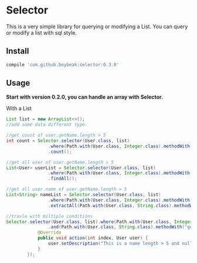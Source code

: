 # Selector

This is a very simple library for querying or modifying a List. You can query or modify a list with sql style.

## Install

```groovy
compile 'com.github.boybeak:selector:0.3.0'
```

## Usage
**Start with version 0.2.0, you can handle an array with Selector.**

With a List
```java
List list = new ArrayList<>();
//add some data different type.

//get count of user.getName.length > 5
int count = Selector.selector(User.class, list)
                .where(Path.with(User.class, Integer.class).methodWith("getName.length"), Operator.OPERATOR_GT, 5)
  				.count();

//get all user of user.getName.length > 5
List<User> userList = Selector.selector(User.class, list)
                .where(Path.with(User.class, Integer.class).methodWith("getName.length"), Operator.OPERATOR_GT, 5)
  				.findAll();

//get all user.name of user.getName.length > 5
List<String> nameList = Selector.selector(User.class, list)
                .where(Path.with(User.class, Integer.class).methodWith("getName.length"), Operator.OPERATOR_GT, 5)
                .extractAll(Path.with(User.class, String.class).methodWith("getName"));

//travle with miltiple conditions
Selector.selector(User.class, list).where(Path.with(User.class, Integer.class).methodWith("getName").methodWith("length"), Operator.OPERATOR_GT, 5)
                .and(Path.with(User.class, String.class).methodWith("getAvatar"), Operator.OPERATOR_IS_NULL).map(new Action<User>() {
            @Override
            public void action(int index, User user) {
                user.setDescription("This is a name length > 5 and null avatar user");
            }
        });
```